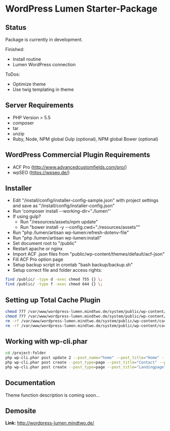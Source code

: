 # WordPress Lumen Starter-Package

## Status
Package is currently in development.

Finished:
- Install routine
- Lumen WordPress connection

ToDos:
- Optimize theme
- Use twig templating in theme

## Server Requirements
- PHP Version > 5.5
- composer
- tar
- unzip
- Ruby, Node, NPM global Gulp (optional), NPM global Bower (optional)

## WordPress Commercial Plugin Requirements
- ACF Pro (http://www.advancedcustomfields.com/pro/)
- wpSEO (https://wpseo.de/)

## Installer
- Edit "/install/config/installer-config-sample.json" with project settings and save as "/install/config/installer-config.json"
- Run 'composer install --working-dir="./lumen"'
- If using gulp?
    - Run "/resources/assets/npm update"
    - Run "bower install -y --config.cwd="./resources/assets""
- Run "php /lumen/artisan wp-lumen:refresh-dotenv-file"
- Run "php /lumen/artisan wp-lumen:install"
- Set document root to "/public"
- Restart apache or nginx
- Import ACF .json files from "public/wp-content/themes/default/acf-json"
- Fill ACF Pro option page
- Setup backup script in crontab "bash backup/backup.sh"
- Setup correct file and folder access rights:
```bash
find /public/ -type d -exec chmod 755 {} \;
find /public/ -type f -exec chmod 644 {} \;
```

## Setting up Total Cache Plugin
```bash
chmod 777 /var/www/wordpress-lumen.mindtwo.de/system/public/wp-content/cache
chmod 777 /var/www/wordpress-lumen.mindtwo.de/system/public/wp-content/w3tc-config
rm -rf /var/www/wordpress-lumen.mindtwo.de/system/public/wp-content/cache/config
rm -rf /var/www/wordpress-lumen.mindtwo.de/system/public/wp-content/cache/tmp
```

## Working with wp-cli.phar
```bash
cd /project-folder
php wp-cli.phar post update 2 --post_name="home" --post_title="Home" --comment_status=closed --ping_status=closed
php wp-cli.phar post create --post_type=page --post_title="Contact" --post_name="contact" --post_status=publish
php wp-cli.phar post create --post_type=page --post_title="Landingpage" --post_name="landingpage" --post_status=publish
```

## Documentation
Theme function description is coming soon...

## Demosite
**Link:** http://wordpress-lumen.mindtwo.de/